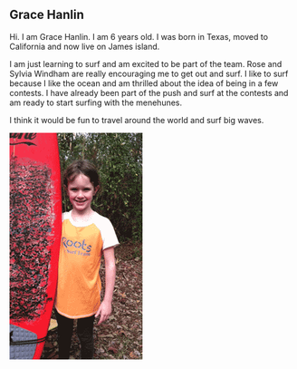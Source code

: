 ## Grace Hanlin

Hi. I am Grace Hanlin.
I am 6 years old.
I was born in Texas, moved to California and now live on James island.


I am just learning to surf and am excited to be part of the team.
Rose and Sylvia Windham are really encouraging me to get out and surf.
I like to surf because I like the ocean and am thrilled about the idea
of being in a few contests.  I have already been part of the push and
surf at the contests and am ready to start surfing with the menehunes.

I think it would be fun to travel around the world and surf big waves.


![Grace Hanlin](/images/graceboard.png)
